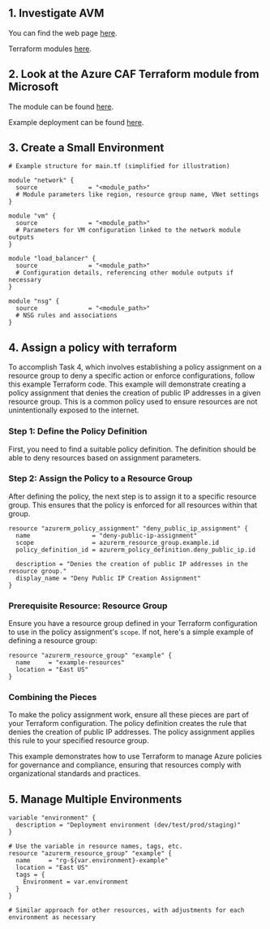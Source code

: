 ## 1. Investigate AVM

You can find the web page [here](https://azure.github.io/Azure-Verified-Modules/).

Terraform modules [here](https://azure.github.io/Azure-Verified-Modules/indexes/terraform/).

## 2. Look at the Azure CAF Terraform module from Microsoft

The module can be found [here](https://github.com/Azure/terraform-azurerm-caf-enterprise-scale).

Example deployment can be found [here](https://github.com/2SGo2Cloud/alz-prodlike-lab).

## 3. Create a Small Environment

```hcl
# Example structure for main.tf (simplified for illustration)

module "network" {
  source              = "<module_path>"
  # Module parameters like region, resource group name, VNet settings
}

module "vm" {
  source              = "<module_path>"
  # Parameters for VM configuration linked to the network module outputs
}

module "load_balancer" {
  source              = "<module_path>"
  # Configuration details, referencing other module outputs if necessary
}

module "nsg" {
  source              = "<module_path>"
  # NSG rules and associations
}
```

## 4. Assign a policy with terraform

To accomplish Task 4, which involves establishing a policy assignment on a resource group to deny a specific action or enforce configurations, follow this example Terraform code. This example will demonstrate creating a policy assignment that denies the creation of public IP addresses in a given resource group. This is a common policy used to ensure resources are not unintentionally exposed to the internet.

### Step 1: Define the Policy Definition

First, you need to find a suitable policy definition. The definition should be able to deny resources based on assignment parameters.

### Step 2: Assign the Policy to a Resource Group

After defining the policy, the next step is to assign it to a specific resource group. This ensures that the policy is enforced for all resources within that group.

```hcl
resource "azurerm_policy_assignment" "deny_public_ip_assignment" {
  name                 = "deny-public-ip-assignment"
  scope                = azurerm_resource_group.example.id
  policy_definition_id = azurerm_policy_definition.deny_public_ip.id

  description = "Denies the creation of public IP addresses in the resource group."
  display_name = "Deny Public IP Creation Assignment"
}
```

### Prerequisite Resource: Resource Group

Ensure you have a resource group defined in your Terraform configuration to use in the policy assignment's `scope`. If not, here's a simple example of defining a resource group:

```hcl
resource "azurerm_resource_group" "example" {
  name     = "example-resources"
  location = "East US"
}
```

### Combining the Pieces

To make the policy assignment work, ensure all these pieces are part of your Terraform configuration. The policy definition creates the rule that denies the creation of public IP addresses. The policy assignment applies this rule to your specified resource group.

This example demonstrates how to use Terraform to manage Azure policies for governance and compliance, ensuring that resources comply with organizational standards and practices.

## 5. Manage Multiple Environments

```hcl
variable "environment" {
  description = "Deployment environment (dev/test/prod/staging)"
}

# Use the variable in resource names, tags, etc.
resource "azurerm_resource_group" "example" {
  name     = "rg-${var.environment}-example"
  location = "East US"
  tags = {
    Environment = var.environment
  }
}

# Similar approach for other resources, with adjustments for each environment as necessary
```